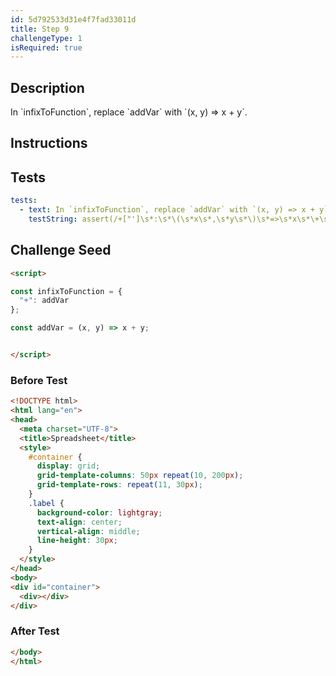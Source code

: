 ```yaml
---
id: 5d792533d31e4f7fad33011d
title: Step 9
challengeType: 1
isRequired: true
---
```


## Description
<section id='description'>
In `infixToFunction`, replace `addVar` with `(x, y) => x + y`.
</section>

## Instructions
<section id='instructions'>

</section>

## Tests
<section id='tests'>

```yml
tests:
  - text: In `infixToFunction`, replace `addVar` with `(x, y) => x + y`.
    testString: assert(/+["']\s*:\s*\(\s*x\s*,\s*y\s*\)\s*=>\s*x\s*\+\s*y/.test(code));

```

</section>

## Challenge Seed
<section id='challengeSeed'>

<div id='html-seed'>

```html
<script>

const infixToFunction = {
  "+": addVar
};

const addVar = (x, y) => x + y;


</script>
```

</div>


### Before Test
<div id='html-setup'>

```html
<!DOCTYPE html>
<html lang="en">
<head>
  <meta charset="UTF-8">
  <title>Spreadsheet</title>
  <style>
    #container {
      display: grid;
      grid-template-columns: 50px repeat(10, 200px);
      grid-template-rows: repeat(11, 30px);
    }
    .label {
      background-color: lightgray;
      text-align: center;
      vertical-align: middle;
      line-height: 30px;
    }
  </style>
</head>
<body>
<div id="container">
  <div></div>
</div>
```

</div>


### After Test
<div id='html-teardown'>

```html
</body>
</html>
```

</div>


</section>
